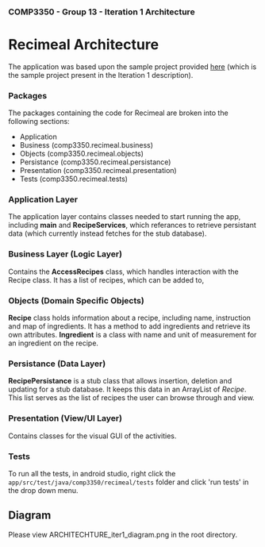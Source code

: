 ### COMP3350 - Group 13 - Iteration 1 Architecture

# Recimeal Architecture

The application was based upon the sample project provided [here](https://code.cs.umanitoba.ca/comp3350-winter2023/sample) (which is the sample project present in the Iteration 1 description).

### Packages

The packages containing the code for Recimeal are broken into the following sections:
- Application
- Business (comp3350.recimeal.business)
- Objects (comp3350.recimeal.objects)
- Persistance (comp3350.recimeal.persistance)
- Presentation (comp3350.recimeal.presentation)
- Tests (comp3350.recimeal.tests)

### Application Layer
The application layer contains classes needed to start running the app, including **main** and **RecipeServices**, which referances to retrieve persistant data (which currently instead fetches for the stub database).

### Business Layer (Logic Layer)
Contains the **AccessRecipes** class, which handles interaction with the Recipe class.  It has a list of recipes, which can be added to, 

### Objects (Domain Specific Objects)
**Recipe** class holds information about a recipe, including name, instruction and map of ingredients.  It has a method to add ingredients and retrieve its own attributes.
**Ingredient** is a class with name and unit of measurement for an ingredient on the recipe.

### Persistance (Data Layer)
**RecipePersistance** is a stub class that allows insertion, deletion and updating for a stub database.  It keeps this data in an ArrayList of *Recipe*.  This list serves as the list of recipes the user can browse through and view.

### Presentation (View/UI Layer)
Contains classes for the visual GUI of the activities.

### Tests
To run all the tests, in android studio, right click the `app/src/test/java/comp3350/recimeal/tests` folder and click 'run tests' in the drop down menu.

## Diagram
Please view ARCHITECHTURE_iter1_diagram.png in the root directory.
